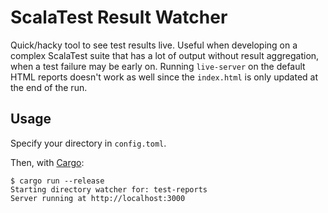 # ScalaTest Result Watcher

Quick/hacky tool to see test results live.
Useful when developing on a complex ScalaTest suite that has a lot of output without result aggregation,
when a test failure may be early on.
Running `live-server` on the default HTML reports doesn't work as well since the `index.html` is only updated at the end of the run.

## Usage

Specify your directory in `config.toml`.

Then, with [Cargo](https://www.rust-lang.org/tools/install):

```
$ cargo run --release
Starting directory watcher for: test-reports
Server running at http://localhost:3000
```
